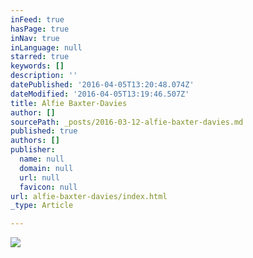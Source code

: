 ```yaml
---
inFeed: true
hasPage: true
inNav: true
inLanguage: null
starred: true
keywords: []
description: ''
datePublished: '2016-04-05T13:20:48.074Z'
dateModified: '2016-04-05T13:19:46.507Z'
title: Alfie Baxter-Davies
author: []
sourcePath: _posts/2016-03-12-alfie-baxter-davies.md
published: true
authors: []
publisher:
  name: null
  domain: null
  url: null
  favicon: null
url: alfie-baxter-davies/index.html
_type: Article

---
```

![](https://the-grid-user-content.s3-us-west-2.amazonaws.com/e9509109-e29b-4e0c-a1d8-4ccce85ac1d9.jpg)